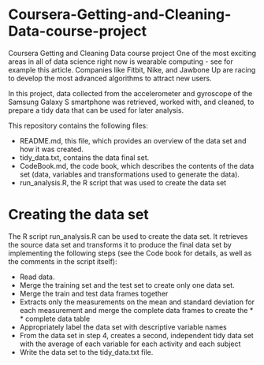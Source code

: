 # Coursera-Getting-and-Cleaning-Data-course-project

Coursera Getting and Cleaning Data course project
One of the most exciting areas in all of data science right now is wearable computing - see for example this article. Companies like Fitbit, Nike, and Jawbone Up are racing to develop the most advanced algorithms to attract new users.

In this project, data collected from the accelerometer and gyroscope of the Samsung Galaxy S smartphone was retrieved, worked with, and cleaned, to prepare a tidy data that can be used for later analysis.

This repository contains the following files:

* README.md, this file, which provides an overview of the data set and how it was created.
* tidy_data.txt, contains the data final set.
* CodeBook.md, the code book, which describes the contents of the data set (data, variables and transformations used to generate the data).
* run_analysis.R, the R script that was used to create the data set


# Creating the data set
The R script run_analysis.R can be used to create the data set. It retrieves the source data set and transforms it to produce the final data set by implementing the following steps (see the Code book for details, as well as the comments in the script itself):


* Read data.
* Merge the training set and the test set to create only one data set.
* Merge the train and test data frames together
* Extracts only the measurements on the mean and standard deviation for each measurement and merge the complete data frames to create the * * complete data table
* Appropriately label the data set with descriptive variable names
* From the data set in step 4, creates a second, independent tidy data set with the average of each variable for each activity and each subject
* Write the data set to the tidy_data.txt file.
